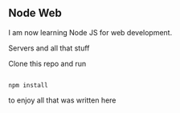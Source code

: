 ## Node Web

I am now learning Node JS for web development.

Servers and all that stuff

Clone this repo and run

```

npm install

```

to enjoy all that was written here
